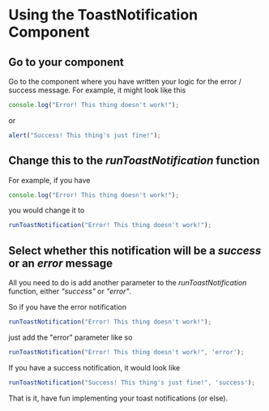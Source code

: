 # Using the ToastNotification Component

## Go to your component

Go to the component where you have written your logic for the error / success message. For example, it might look like this

```js
console.log("Error! This thing doesn't work!");
```

or

```js
alert("Success! This thing's just fine!");
```

## Change this to the _runToastNotification_ function

For example, if you have

```js
console.log("Error! This thing doesn't work!");
```

you would change it to

```js
runToastNotification("Error! This thing doesn't work!");
```

## Select whether this notification will be a _success_ or an _error_ message

All you need to do is add another parameter to the _runToastNotification_ function, either _"success"_ or _"error"_.

So if you have the error notification

```js
runToastNotification("Error! This thing doesn't work!");
```

just add the "error" parameter like so

```js
runToastNotification("Error! This thing doesn't work!", 'error');
```

If you have a success notification, it would look like

```js
runToastNotification("Success! This thing's just fine!", 'success');
```

That is it, have fun implementing your toast notifications (or else).
